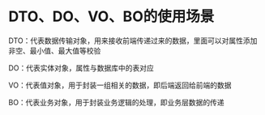 # DTO、DO、VO、BO的使用场景

DTO：代表数据传输对象，用来接收前端传递过来的数据，里面可以对属性添加非空、最小值、最大值等校验

DO：代表实体对象，属性与数据库中的表对应

VO：代表值对象，用于封装一组相关的数据，即后端返回给前端的数据

BO：代表业务对象，用于封装业务逻辑的处理，即业务层数据的传递
